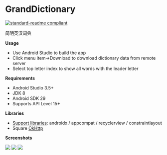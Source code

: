 # GrandDictionary

[![standard-readme compliant](https://img.shields.io/badge/readme%20style-standard-brightgreen.svg?style=flat-square)](https://github.com/RichardLitt/standard-readme)

简明英汉词典

**Usage**

- Use Android Studio to build the app
- Click menu item->Download to download dictionary data from remote server
- Select top letter index to show all words with the leader letter

**Requirements**

- Android Studio 3.5+
- JDK 8
- Android SDK 29
- Supports API Level 15+

**Libraries**

- [Support libraries]: androidx / appcompat / recyclerview / constraintlayout
- Square [OkHttp]

**Screenshots**

<!--
<figure class="third" align="center">
    <img src="assets/screenshot-1.png" width="20%">
    <img src="assets/screenshot-2.png" width="20%">
    <img src="assets/screenshot-3.png" width="20%">
</figure>
-->

![]("assets/screenshot-1.png") ![]("assets/screenshot-2.png") ![]("assets/screenshot-3.png")

[Support libraries]: https://developer.android.com/jetpack/androidx/
[Okhttp]: https://github.com/square/okhttp

